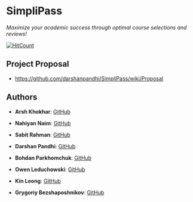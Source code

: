 # SimpliPass

_Maximize your academic success through optimal course selections and reviews!_

[![HitCount](http://hits.dwyl.io/nahiyannaim/https://githubcom/darshanpandhi/SimpliPass.svg)](http://hits.dwyl.io/nahiyannaim/https://githubcom/darshanpandhi/SimpliPass)

## Project Proposal

- https://github.com/darshanpandhi/SimpliPass/wiki/Proposal

## Authors

- **Arsh Khokhar**: [GitHub](https://github.com/arsh-khokhar)

- **Nahiyan Naim**: [GitHub](https://github.com/nahiyannaim)

- **Sabit Rahman**: [GitHub](https://github.com/sabit619)

- **Darshan Pandhi**: [GitHub](https://github.com/darshanpandhi)

- **Bohdan Parkhomchuk**: [GitHub](https://github.com/bohdan-p)

- **Owen Leduchowski**: [GitHub](https://github.com/owenleduchowski)

- **Kin Leong**: [GitHub](https://github.com/Waiikiin)

- **Grygoriy Bezshaposhnikov**: [GitHub](https://github.com/SSmade)
